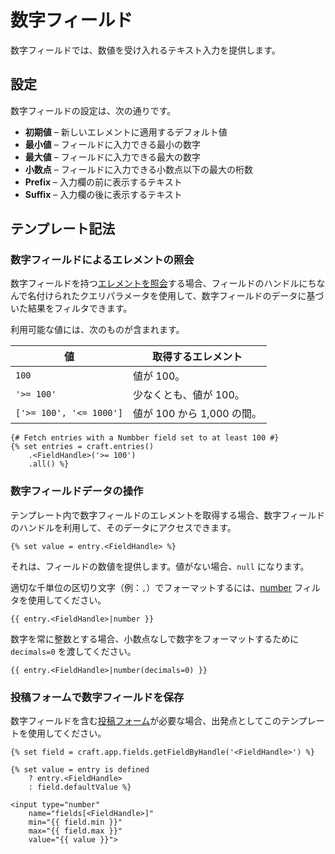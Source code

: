 # 数字フィールド

数字フィールドでは、数値を受け入れるテキスト入力を提供します。

## 設定

数字フィールドの設定は、次の通りです。

* **初期値** – 新しいエレメントに適用するデフォルト値
* **最小値** – フィールドに入力できる最小の数字
* **最大値** – フィールドに入力できる最大の数字
* **小数点** – フィールドに入力できる小数点以下の最大の桁数
* **Prefix** – 入力欄の前に表示するテキスト
* **Suffix** – 入力欄の後に表示するテキスト

## テンプレート記法

### 数字フィールドによるエレメントの照会

数字フィールドを持つ[エレメントを照会](dev/element-queries/README.md)する場合、フィールドのハンドルにちなんで名付けられたクエリパラメータを使用して、数字フィールドのデータに基づいた結果をフィルタできます。

利用可能な値には、次のものが含まれます。

| 値 | 取得するエレメント
| - | -
| `100` | 値が 100。
| `'>= 100'` | 少なくとも、値が 100。
| `['>= 100', '<= 1000']` | 値が 100 から 1,000 の間。

```twig
{# Fetch entries with a Numbber field set to at least 100 #}
{% set entries = craft.entries()
    .<FieldHandle>('>= 100')
    .all() %}
```

### 数字フィールドデータの操作

テンプレート内で数字フィールドのエレメントを取得する場合、数字フィールドのハンドルを利用して、そのデータにアクセスできます。

```twig
{% set value = entry.<FieldHandle> %}
```

それは、フィールドの数値を提供します。値がない場合、`null` になります。

適切な千単位の区切り文字（例：`,`）でフォーマットするには、[number](./dev/filters.md#number) フィルタを使用してください。

```twig
{{ entry.<FieldHandle>|number }}
```

数字を常に整数とする場合、小数点なしで数字をフォーマットするために `decimals=0` を渡してください。

```twig
{{ entry.<FieldHandle>|number(decimals=0) }}
```

### 投稿フォームで数字フィールドを保存

数字フィールドを含む[投稿フォーム](dev/examples/entry-form.md)が必要な場合、出発点としてこのテンプレートを使用してください。

```twig
{% set field = craft.app.fields.getFieldByHandle('<FieldHandle>') %}

{% set value = entry is defined
    ? entry.<FieldHandle>
    : field.defaultValue %}

<input type="number"
    name="fields[<FieldHandle>]"
    min="{{ field.min }}"
    max="{{ field.max }}"
    value="{{ value }}">
```

